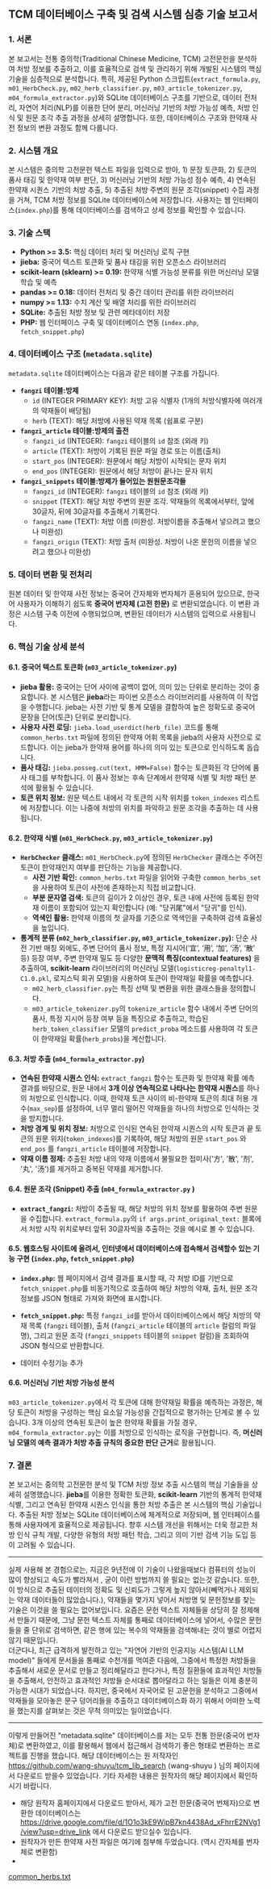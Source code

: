 ## TCM 데이터베이스 구축 및 검색 시스템 심층 기술 보고서

### 1. 서론

본 보고서는 전통 중의학(Traditional Chinese Medicine, TCM) 고전문헌을 분석하여 처방 정보를 추출하고, 이를 효율적으로 검색 및 관리하기 위해 개발된 시스템의 핵심 기술을 심층적으로 분석합니다. 특히, 제공된 Python 스크립트(`extract_formula.py`, `m01_HerbCheck.py`, `m02_herb_classifier.py`, `m03_article_tokenizer.py`, `m04_formula_extractor.py`)와 SQLite 데이터베이스 구조를 기반으로, 데이터 전처리, 자연어 처리(NLP)를 이용한 단어 분리, 머신러닝 기반의 처방 가능성 예측, 처방 인식 및 원문 조각 추출 과정을 상세히 설명합니다. 또한, 데이터베이스 구조와 한약재 사전 정보의 변환 과정도 함께 다룹니다.

### 2. 시스템 개요

본 시스템은 중의학 고전문헌 텍스트 파일을 입력으로 받아, 1) 문장 토큰화, 2) 토큰의 품사 태깅 및 한약재 여부 판단, 3) 머신러닝 기반의 처방 가능성 점수 예측, 4) 연속된 한약재 시퀀스 기반의 처방 추출, 5) 추출된 처방 주변의 원문 조각(snippet) 수집 과정을 거쳐, TCM 처방 정보를 SQLite 데이터베이스에 저장합니다. 사용자는 웹 인터페이스(`index.php`)를 통해 데이터베이스를 검색하고 상세 정보를 확인할 수 있습니다.

### 3. 기술 스택

* **Python >= 3.5:** 핵심 데이터 처리 및 머신러닝 로직 구현
* **jieba:** 중국어 텍스트 토큰화 및 품사 태깅을 위한 오픈소스 라이브러리
* **scikit-learn (sklearn) >= 0.19:** 한약재 식별 가능성 분류를 위한 머신러닝 모델 학습 및 예측
* **pandas >= 0.18:** 데이터 전처리 및 중간 데이터 관리를 위한 라이브러리
* **numpy >= 1.13:** 수치 계산 및 배열 처리를 위한 라이브러리
* **SQLite:** 추출된 처방 정보 및 관련 메타데이터 저장
* **PHP:** 웹 인터페이스 구축 및 데이터베이스 연동 (`index.php`, `fetch_snippet.php`)

### 4. 데이터베이스 구조 (`metadata.sqlite`)

 `metadata.sqlite` 데이터베이스는 다음과 같은 테이블 구조를 가집니다.

* **`fangzi` 테이블:방제**
    * `id` (INTEGER PRIMARY KEY): 처방 고유 식별자 (1개의 처방식별자에 여러개의 약재들이 배당됨)
    * `herb` (TEXT): 해당 처방에 사용된 약재 목록 (쉼표로 구분)
* **`fangzi_article` 테이블:방제의 출전**
    * `fangzi_id` (INTEGER): `fangzi` 테이블의 `id` 참조 (외래 키)
    * `article` (TEXT): 처방이 기록된 원문 파일 경로 또는 이름(출처)
    * `start_pos` (INTEGER): 원문에서 해당 처방이 시작되는 문자 위치
    * `end_pos` (INTEGER): 원문에서 해당 처방이 끝나는 문자 위치
* **`fangzi_snippets` 테이블:방제가 들어있는 원원문조각들**
    * `fangzi_id` (INTEGER): `fangzi` 테이블의 `id` 참조 (외래 키)
    * `snippet` (TEXT): 해당 처방 주변의 원문 조각. 약재들의 목록에서부터, 앞에 30글자, 뒤에 30글자를 추출해서 기록한다.
    * `fangzi_name` (TEXT): 처방 이름 (미완성. 처방이름을 추출해서 넣으려고 했으나 미완성)
    * `fangzi_origin` (TEXT): 처방 출처 (미완성. 처방이 나온 문헌의 이름을 넣으려고 했으나 미완성)

### 5. 데이터 변환 및 전처리

원본 데이터 및 한약재 사전 정보는 중국어 간자체와 번자체가 혼용되어 있으므로, 한국어 사용자가 이해하기 쉽도록 **중국어 번자체 (고전 한문)** 로 변환되었습니다. 이 변환 과정은 시스템 구축 이전에 수행되었으며, 변환된 데이터가 시스템의 입력으로 사용됩니다.

### 6. 핵심 기술 상세 분석

#### 6.1. 중국어 텍스트 토큰화 (`m03_article_tokenizer.py`)

* **jieba 활용:** 중국어는 단어 사이에 공백이 없어, 의미 있는 단위로 분리하는 것이 중요합니다. 본 시스템은 **jieba**라는 파이썬 오픈소스 라이브러리를 사용하여 이 작업을 수행합니다. jieba는 사전 기반 및 통계 모델을 결합하여 높은 정확도로 중국어 문장을 단어(토큰) 단위로 분리합니다.
* **사용자 사전 로딩:** `jieba.load_userdict(herb_file)` 코드를 통해 `common_herbs.txt` 파일에 정의된 한약재 어휘 목록을 jieba의 사용자 사전으로 로드합니다. 이는 jieba가 한약재 용어를 하나의 의미 있는 토큰으로 인식하도록 돕습니다.
* **품사 태깅:** `jieba.posseg.cut(text, HMM=False)` 함수는 토큰화된 각 단어에 품사 태그를 부착합니다. 이 품사 정보는 후속 단계에서 한약재 식별 및 처방 패턴 분석에 활용될 수 있습니다.
* **토큰 위치 정보:** 원문 텍스트 내에서 각 토큰의 시작 위치를 `token_indexes` 리스트에 저장합니다. 이는 나중에 처방의 위치를 파악하고 원문 조각을 추출하는 데 사용됩니다.

#### 6.2. 한약재 식별 (`m01_HerbCheck.py`, `m03_article_tokenizer.py`)

* **`HerbChecker` 클래스:** `m01_HerbCheck.py`에 정의된 `HerbChecker` 클래스는 주어진 토큰이 한약재인지 여부를 판단하는 기능을 제공합니다.
    * **사전 기반 확인:** `common_herbs.txt` 파일을 읽어와 구축한 `common_herbs_set`을 사용하여 토큰이 사전에 존재하는지 직접 비교합니다.
    * **부분 문자열 검색:** 토큰의 길이가 2 이상인 경우, 토큰 내에 사전에 등록된 한약재 이름이 포함되어 있는지 확인합니다 (예: "당귀尾"에서 "당귀"를 인식).
    * **역색인 활용:** 한약재 이름의 첫 글자를 기준으로 역색인을 구축하여 검색 효율성을 높입니다.
* **통계적 분류 (`m02_herb_classifier.py`, `m03_article_tokenizer.py`):** 단순 사전 기반 매칭 외에도, 주변 단어의 품사 정보, 특정 지시어(‘宜’, ‘用’, ‘加’, ‘汤’, ‘散’ 등) 등장 여부, 주변 한약재 밀도 등 다양한 **문맥적 특징(contextual features)** 을 추출하여, **scikit-learn** 라이브러리의 머신러닝 모델(`logisticreg-penaltyl1-C1.0.pkl`, 로지스틱 회귀 모델)을 사용하여 토큰이 한약재일 확률을 예측합니다.
    * `m02_herb_classifier.py`는 특징 선택 및 변환을 위한 클래스들을 정의합니다.
    * `m03_article_tokenizer.py`의 `tokenize_article` 함수 내에서 주변 단어의 품사, 특정 지시어 등장 여부 등을 특징으로 추출하고, 학습된 `herb_token_classifier` 모델의 `predict_proba` 메소드를 사용하여 각 토큰이 한약재일 확률(`herb_probs`)을 계산합니다.

#### 6.3. 처방 추출 (`m04_formula_extractor.py`)

* **연속된 한약재 시퀀스 인식:** `extract_fangzi` 함수는 토큰화 및 한약재 확률 예측 결과를 바탕으로, 원문 내에서 **3개 이상 연속적으로 나타나는 한약재 시퀀스**를 하나의 처방으로 인식합니다. 이때, 한약재 토큰 사이의 비-한약재 토큰의 최대 허용 개수(`max_sep`)를 설정하여, 너무 멀리 떨어진 약재들을 하나의 처방으로 인식하는 것을 방지합니다.
* **처방 경계 및 위치 정보:** 처방으로 인식된 연속된 한약재 시퀀스의 시작 토큰과 끝 토큰의 원문 위치(`token_indexes`)를 기록하여, 해당 처방의 원문 `start_pos` 와 `end_pos` 를 `fangzi_article` 테이블에 저장합니다.
* **약재 이름 정제:** 추출된 처방 내의 약재 이름에서 불필요한 접미사('方', '散', '剂', '丸', '汤')를 제거하고 중복된 약재를 제거합니다.

#### 6.4. 원문 조각 (Snippet) 추출 (`m04_formula_extractor.py` )

* **`extract_fangzi`:** 처방이 추출될 때, 해당 처방의 위치 정보를 활용하여 주변 원문을 수집합니다. `extract_formula.py`의 `if args.print_original_text:` 블록에서 처방 시작 위치로부터 앞뒤 30글자씩을 추출하는 것을 예시로 볼 수 있습니다.

#### 6.5. 웹호스팅 사이트에 올려서, 인터넷에서 데이터베이스에 접속해서 검색할수 있는 기능 구현 (`index.php`, `fetch_snippet.php`)

* **`index.php`:** 웹 페이지에서 검색 결과를 표시할 때, 각 처방 ID를 기반으로 `fetch_snippet.php`를 비동기적으로 호출하여 해당 처방의 약재, 출처, 원문 조각 정보를 JSON 형태로 가져와 화면에 표시합니다.
* **`fetch_snippet.php`:** 특정 `fangzi_id`를 받아서 데이터베이스에서 해당 처방의 약재 목록 (`fangzi` 테이블), 출처 (`fangzi_article` 테이블의 `article` 컬럼의 파일명), 그리고 원문 조각 (`fangzi_snippets` 테이블의 `snippet` 컬럼)을 조회하여 JSON 형식으로 반환합니다.

* 데이터 수정기능 추가

#### 6.6. 머신러닝 기반 처방 가능성 분석

`m03_article_tokenizer.py`에서 각 토큰에 대해 한약재일 확률을 예측하는 과정은, 해당 토큰이 처방을 구성하는 핵심 요소일 가능성을 간접적으로 평가하는 단계로 볼 수 있습니다. 3개 이상의 연속된 토큰이 높은 한약재 확률을 가질 경우, `m04_formula_extractor.py`는 이를 처방으로 인식하는 로직을 구현합니다. 즉, **머신러닝 모델의 예측 결과가 처방 추출 규칙의 중요한 판단 근거**로 활용됩니다.

### 7. 결론

본 보고서는 중의학 고전문헌 분석 및 TCM 처방 정보 추출 시스템의 핵심 기술들을 상세히 설명했습니다. **jieba**를 이용한 정확한 토큰화, **scikit-learn** 기반의 통계적 한약재 식별, 그리고 연속된 한약재 시퀀스 인식을 통한 처방 추출은 본 시스템의 핵심 기술입니다. 추출된 처방 정보는 SQLite 데이터베이스에 체계적으로 저장되며, 웹 인터페이스를 통해 사용자에게 효율적으로 제공됩니다. 향후 시스템 개선을 위해서는 더욱 정교한 처방 인식 규칙 개발, 다양한 유형의 처방 패턴 학습, 그리고 의미 기반 검색 기능 도입 등이 고려될 수 있습니다.

******

실제 사용해 본 경험으로는, 지금은 9년전에 이 기술이 나왔을때보다 컴퓨터의 성능이 많이 향상되고 속도가 빨라져서 , 굳이 이런 방법까지 쓸 필요는 없는것 같습니다. 또한, 이 방식으로 추출된 데이터의 정확도 및 신뢰도가 그렇게 높지 않아서(빼먹거나 제외되는 약재 데이터들이 많았습니다.), 약재들을 몇가지 넣어서 처방명 및 문헌정보를 찾는 기술은 이것을 쓸 필요는 없어보입니다.  요즘은 문헌 텍스트 자체들을 상당히 잘 정제해서 만들기 때문에, 그냥 문헌 텍스트 자체를 통째로 데이터베이스에 넣어서, 수많은 문헌들을 줄 단위로 검색하면, 같은 행에 있는 복수의 약재들을 검색해내는 것이 별로 어렵지 않기 때문입니다.  
 더군다나, 최근 급격하게 발전하고 있는 "자연어 기반의 인공지능 시스템(AI LLM model)" 들에게 문서들을 통째로 수천개를 먹여준 다음에,  그중에서 특정한 처방들을 추출해서 새로운 문서로 만들고 정리해달라고 한다거나, 특정 질환들에 효과적인 처방들을 추출해서, 안전하고 효과적인 처방들 순서대로 뽑아달라고 하는 일들은 이제 충분히 가능한 시대가 되었습니다. 
  하지만, 중국에서 자국어로 된 고문헌을 분석하고 그중에서 약재들을 모아놓은 문구 덩어리들을 추출하고 데이터베이스화 하기 위해서 어떠한 노력을 했는지를 살펴보는 것은 무척 의미있는 일이었습니다. 


-----

이렇게 만들어진 "metadata.sqlite" 데이터베이스를 저는 모두 전통 한문(중국어 번자체)로 변환하였고, 이를 활용해서 웹에서 접근해서 검색하기 좋은 형태로 변환하는 프로젝트를 진행을 했습니다.  해당 데이터베이스는 원 저작자인  https://github.com/wang-shuyu/tcm_lib_search  (wang-shuyu ) 님의 페이지에서 다운로드 받을수 있었습니다.  기타 자세한 내용은 원작자의 해당 페이지에서 확인하시기 바랍니다. 

 * 해당 원작자 홈페이지에서 다운로드 받아서, 제가 고전 한문(중국어 번체자)으로 변환한 데이터베이스는  https://drive.google.com/file/d/1O1o3kE9WipB7kn4438Ad_xFhrrE2NVg1/view?usp=drive_link  에서 다운로드 받으실수 있습니다.
 *  원작자가 만든 한약재 사전 파일은 여기에 첨부해 두었습니다.  (역시 간자체를 번자체로 변환함)
 *  
 
[common_herbs.txt](https://github.com/user-attachments/files/19824170/common_herbs.txt)
